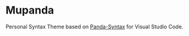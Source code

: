 # Mupanda

Personal Syntax Theme based on [Panda-Syntax](https://www.github.com/tinkertrain/panda-syntax-vscode) for Visual Studio Code.